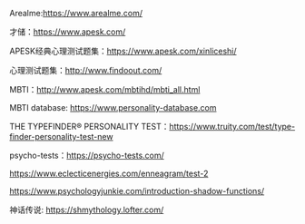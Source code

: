 
Arealme:https://www.arealme.com/

才储：https://www.apesk.com/

APESK经典心理测试题集：https://www.apesk.com/xinliceshi/

心理测试题集：http://www.findoout.com/

MBTI：<http://www.apesk.com/mbtihd/mbti_all.html>

MBTI database: https://www.personality-database.com

THE TYPEFINDER® PERSONALITY TEST：https://www.truity.com/test/type-finder-personality-test-new

psycho-tests：https://psycho-tests.com/

https://www.eclecticenergies.com/enneagram/test-2

https://www.psychologyjunkie.com/introduction-shadow-functions/

神话传说: https://shmythology.lofter.com/